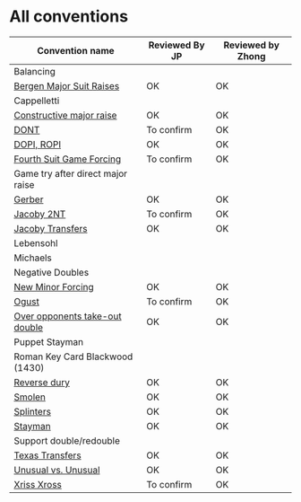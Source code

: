 # All conventions

| Convention name | Reviewed By JP | Reviewed by Zhong |
| --- | --- | --- |
| Balancing | | |
| [Bergen Major Suit Raises](bergen.md) | OK | OK |
| Cappelletti | | |
| [Constructive major raise](constructive-major-raise.md) | OK | OK |
| [DONT](dont.md) | To confirm | OK |
| [DOPI, ROPI](dopi.md) | OK | OK |
| [Fourth Suit Game Forcing](fourth-suit-forcing.md) |To confirm | OK |
| Game try after direct major raise | | |
| [Gerber](gerber.md) | OK | OK|
| [Jacoby 2NT](jacoby-2nt.md) | To confirm | OK |
| [Jacoby Transfers](jacoby-transfers.md) | OK | OK |
| Lebensohl | | |
| Michaels | | |
| Negative Doubles | | |
| [New Minor Forcing](new-minor-forcing.md) | OK | OK|
| [Ogust](ogust.md) | To confirm | OK |
| [Over opponents take-out double](over-opponents-take-out-double.md) | OK | OK |
| Puppet Stayman | | |
| Roman Key Card Blackwood (1430) | | |
| [Reverse dury](drury-reversed.md) | OK | OK |
| [Smolen](smolen.md) | OK |OK |
| [Splinters](splinters.md) | OK | OK  |
| [Stayman](stayman.md) | OK | OK |
| Support double/redouble | | |
| [Texas Transfers](texas-transfers.md) | OK |OK |
| [Unusual vs. Unusual](unusual-over-unusual.md) | OK |OK |
| [Xriss Xross](xriss-xross.md) | To confirm | OK |



